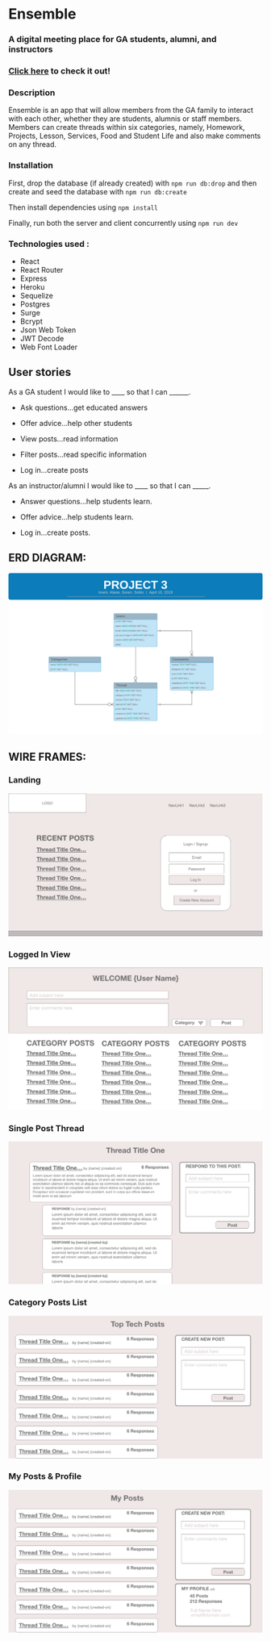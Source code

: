 # Ensemble 
### A digital meeting place for GA students, alumni, and instructors
### [Click here](http://ensemble-ga.surge.sh/ 'Ensemble GA homepage') to check it out!

### Description

Ensemble is an app that will allow members from the GA family to interact with each other, whether they are students, alumnis or staff members. Members can create threads within six categories, namely, Homework, Projects, Lesson, Services, Food and Student Life and also make comments on any thread.


### Installation

First, drop the database (if already created) with `npm run db:drop` and then create and seed the database with `npm run db:create`

Then install dependencies using `npm install`

Finally, run both the server and client concurrently using `npm run dev`


### Technologies used :
- React
- React Router
- Express
- Heroku 
- Sequelize
- Postgres
- Surge
- Bcrypt
- Json Web Token
- JWT Decode
- Web Font Loader

## User stories

As a GA student I would like to ____ so that I can ______.

* Ask questions...get educated answers

* Offer advice...help other students

* View posts...read information

* Filter posts...read specific information

* Log in...create posts


As an instructor/alumni I would like to ____ so that I can _____.

* Answer questions...help students learn.

* Offer advice...help students learn.

* Log in...create posts.


## ERD DIAGRAM:
![ERD](/erd.png)

## WIRE FRAMES:
### Landing
![Landing](/wireframes/wf-01-landing.png)

### Logged In View
![Logged In](/wireframes/wf-02-logged-in.png)

### Single Post Thread
![Thread](/wireframes/wf-03-thread.png)

### Category Posts List
![List of Posts](/wireframes/wf-04-list-of-posts.png)

### My Posts & Profile
![My Posts](/wireframes/wf-05-my-posts-profile.png)
